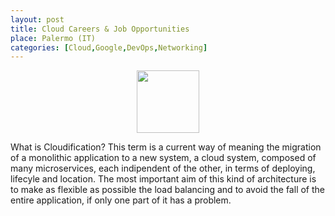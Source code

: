 ```yaml
---
layout: post
title: Cloud Careers & Job Opportunities
place: Palermo (IT)
categories: [Cloud,Google,DevOps,Networking]
---
```



<p align="center">
<img src="https://img.evbuc.com/https%3A%2F%2Fcdn.evbuc.com%2Fimages%2F28874037%2F103336306867%2F2%2Foriginal.jpg?w=225&auto=format%2Ccompress&q=75&sharp=10&s=73faaa7ac2a47a3e411866460f3844bb" width="100" height="100" />
</p>

What is Cloudification?
This term is a current way of meaning the migration of a monolithic application to a new system, a cloud system, composed of many microservices, each indipendent of the other, in terms of deploying, lifecyle and location. The most important aim of this kind of architecture is to make as flexible as possible the load balancing and to avoid the fall of the entire application, if only one part of it has a problem.
